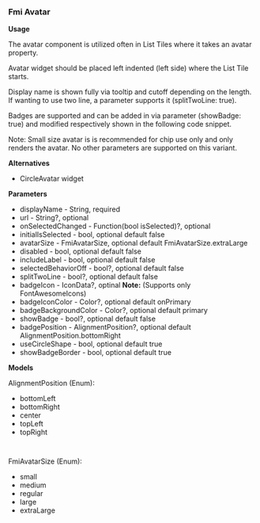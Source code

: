 ### Fmi Avatar

**Usage**

The avatar component is utilized often in List Tiles where it takes an avatar property.

Avatar widget should be placed left indented (left side) where the List Tile starts.

Display name is shown fully via tooltip and cutoff depending on the length. If wanting to use two line, a parameter supports it (splitTwoLine: true).

Badges are supported and can be added in via parameter (showBadge: true) and modified respectively shown in the following code snippet.

Note: Small size avatar is is recommended for chip use only and only renders the avatar. No other parameters are supported on this variant.

**Alternatives**

- CircleAvatar widget

**Parameters**

- displayName - String, required
- url - String?, optional
- onSelectedChanged - Function(bool isSelected)?, optional
- initialIsSelected - bool, optional default false
- avatarSize - FmiAvatarSize, optional default FmiAvatarSize.extraLarge
- disabled - bool, optional default false
- includeLabel - bool, optional default false
- selectedBehaviorOff - bool?, optional default false
- splitTwoLine - bool?, optional default false
- badgeIcon - IconData?, optinal **Note:** (Supports only FontAwesomeIcons)
- badgeIconColor - Color?, optional default onPrimary
- badgeBackgroundColor - Color?, optional default primary
- showBadge - bool?, optional default false
- badgePosition - AlignmentPosition?, optional default AlignmentPosition.bottomRight
- useCircleShape - bool, optional default true
- showBadgeBorder - bool, optional default true

**Models**

AlignmentPosition (Enum):

- bottomLeft
- bottomRight
- center
- topLeft
- topRight

` `

FmiAvatarSize (Enum):

- small
- medium
- regular
- large
- extraLarge

`  `
